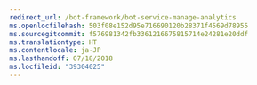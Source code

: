 ```yaml
---
redirect_url: /bot-framework/bot-service-manage-analytics
ms.openlocfilehash: 503f08e152d95e716690120b28371f4569d78955
ms.sourcegitcommit: f576981342fb3361216675815714e24281e20ddf
ms.translationtype: HT
ms.contentlocale: ja-JP
ms.lasthandoff: 07/18/2018
ms.locfileid: "39304025"
---
```

